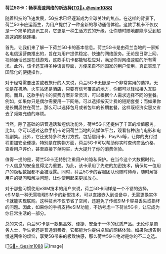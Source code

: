**荷兰5G卡：畅享高速网络的新选择[[TG💪+ @esim1088](https://t.me/s/esim1088)]**

随着科技的飞速发展，5G技术已经逐渐成为全球关注的焦点。在这样的背景下，荷兰5G卡应运而生，为用户提供了一种全新的移动通信体验。这款手机卡不仅仅是一个简单的通讯工具，它更是一种生活方式的升级，让你随时随地都能享受到超高速的网络连接。

首先，让我们来了解一下荷兰5G卡的基本信息。荷兰5G卡是由荷兰当地的一家知名电信运营商推出的，旨在为用户提供稳定、快速的网络服务。无论是日常上网、视频通话还是在线游戏，这款手机卡都能轻松应对，满足你对网络速度的所有需求。此外，该卡还支持多种语言界面，方便来自不同国家的用户使用，真正实现了国际化的便捷操作。

对于经常需要出差或者旅行的人来说，荷兰5G卡无疑是一个非常实用的选择。无论是在机场、火车站还是酒店，只要有信号覆盖的地方，你都可以轻松接入互联网。而且，这款手机卡的资费方案非常灵活，可以根据个人需求选择不同的套餐。例如，如果你只是偶尔需要用一下网络，可以选择按天计费的短期套餐；而如果你是长期居住在荷兰，那么可以选择包月或者包年的长期套餐，这样既经济实惠又省去了频繁充值的麻烦。

当然，除了基础的语音通话和短信功能外，荷兰5G卡还提供了丰富的增值服务。比如，你可以通过这款手机卡访问荷兰当地的流媒体平台，观看各种热门电影和电视剧集。此外，它还支持多种支付方式，包括信用卡、PayPal等，让你的支付过程更加安全便捷。特别是在购物方面，荷兰5G卡可以帮助你实时查询商品价格、查看用户评价，甚至直接下单购买，大大提升了你的消费体验。

值得一提的是，荷兰5G卡还特别注重用户的隐私保护。在当今这个大数据时代，个人信息的安全显得尤为重要。为此，该卡采用了先进的加密技术，确保每一位用户的隐私数据都不会被泄露。同时，荷兰5G卡的客服团队也随时待命，随时解答用户的疑问和解决问题，让你使用起来更加放心。

对于那些习惯使用eSIM技术的用户来说，荷兰5G卡同样是一个不错的选择。eSIM是一种无需物理SIM卡的新型技术，可以直接嵌入到设备中，无需更换实体卡就能实现联网。这种技术不仅节省了空间，还避免了传统SIM卡容易丢失或损坏的问题。因此，如果你的手机支持eSIM功能，不妨考虑一下荷兰5G卡，让它成为你日常生活的一部分。

总的来说，荷兰5G卡是一款集高效、便捷、安全于一体的优质产品。无论你是商务人士、学生党还是普通消费者，它都能为你提供卓越的网络体验。如果你想告别慢速网络的烦恼，享受5G带来的极致快感，那么荷兰5G卡绝对是你的不二之选。

[[TG💪+ @esim1088](https://t.me/s/esim1088) ![Image](https://i.postimg.cc/4NQfJmqS/Snipaste-2025-05-13-00-14-12.png)]
